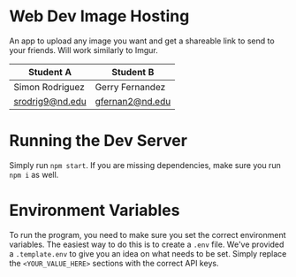 # Web Dev Image Hosting
An app to upload any image you want and get a shareable link to send to your
friends. Will work similarly to Imgur.

| Student A       | Student B       |
|-----------------|-----------------|
| Simon Rodriguez | Gerry Fernandez |
| srodrig9@nd.edu | gfernan2@nd.edu |


# Running the Dev Server

Simply run `npm start`. If you are missing dependencies, make sure you run
`npm i` as well.

# Environment Variables
To run the program, you need to make sure you set the correct environment
variables. The easiest way to do this is to create a `.env` file. We've
provided a `.template.env` to give you an idea on what needs to be set. Simply
replace the `<YOUR_VALUE_HERE>` sections with the correct API keys.